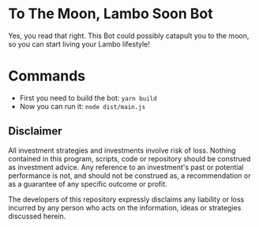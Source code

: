 # To The Moon, Lambo Soon Bot

Yes, you read that right. This Bot could possibly catapult you to the moon, so you can start living your Lambo lifestyle!

# Commands

* First you need to build the bot: `yarn build`
* Now you can run it: `node dist/main.js`


## Disclaimer

All investment strategies and investments involve risk of loss.
Nothing contained in this program, scripts, code or repository should be construed as investment advice.
Any reference to an investment's past or potential performance is not,
and should not be construed as, a recommendation or as a guarantee of any specific outcome or profit.

The developers of this repository expressly disclaims any liability or loss
incurred by any person who acts on the information, ideas or strategies discussed herein.
